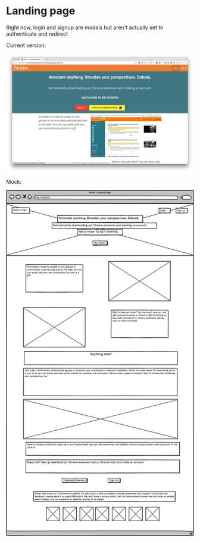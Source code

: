 # Landing page

Right now, login and signup are modals but aren't actually set to authenticate and redirect

Current version:

![](img/current_l.png)

Mock:

![](img/mock.png)
